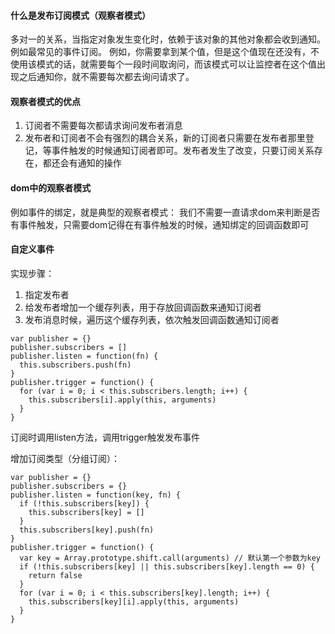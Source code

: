 #### 什么是发布订阅模式（观察者模式）
多对一的关系，当指定对象发生变化时，依赖于该对象的其他对象都会收到通知。例如最常见的事件订阅。
例如，你需要拿到某个值，但是这个值现在还没有，不使用该模式的话，就需要每个一段时间取询问，而该模式可以让监控者在这个值出现之后通知你，就不需要每次都去询问请求了。

#### 观察者模式的优点
1. 订阅者不需要每次都请求询问发布者消息
2. 发布者和订阅者不会有强烈的耦合关系，新的订阅者只需要在发布者那里登记，等事件触发的时候通知订阅者即可。发布者发生了改变，只要订阅关系存在，都还会有通知的操作

#### dom中的观察者模式
例如事件的绑定，就是典型的观察者模式：
我们不需要一直请求dom来判断是否有事件触发，只需要dom记得在有事件触发的时候，通知绑定的回调函数即可

#### 自定义事件
实现步骤：
1. 指定发布者
2. 给发布者增加一个缓存列表，用于存放回调函数来通知订阅者
3. 发布消息时候，遍历这个缓存列表，依次触发回调函数通知订阅者

```
var publisher = {}
publisher.subscribers = []
publisher.listen = function(fn) {
  this.subscribers.push(fn)
}
publisher.trigger = function() {
  for (var i = 0; i < this.subscribers.length; i++) {
    this.subscribers[i].apply(this, arguments)
  }
}
```
订阅时调用listen方法，调用trigger触发发布事件

增加订阅类型（分组订阅）：
```
var publisher = {}
publisher.subscribers = {}
publisher.listen = function(key, fn) {
  if (!this.subscribers[key]) {
    this.subscribers[key] = []
  }
  this.subscribers[key].push(fn)
}
publisher.trigger = function() {
  var key = Array.prototype.shift.call(arguments) // 默认第一个参数为key
  if (!this.subscribers[key] || this.subscribers[key].length == 0) {
    return false
  }
  for (var i = 0; i < this.subscribers[key].length; i++) {
    this.subscribers[key][i].apply(this, arguments)
  }
}
```
